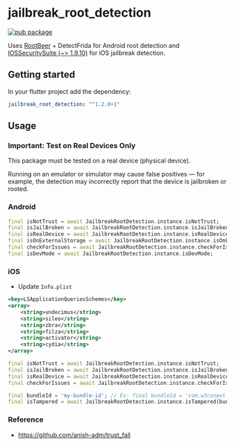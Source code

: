 # jailbreak_root_detection

[![pub package](https://img.shields.io/pub/v/jailbreak_root_detection.svg)](https://pub.dartlang.org/packages/jailbreak_root_detection)

Uses [RootBeer](https://github.com/scottyab/rootbeer) + DetectFrida for Android root detection and [IOSSecuritySuite (~> 1.9.10)](https://github.com/securing/IOSSecuritySuite/tree/1.9.10) for iOS jailbreak detection.

## Getting started

In your flutter project add the dependency:

```yaml
jailbreak_root_detection: "^1.2.0+1"
```

## Usage

### Important: Test on Real Devices Only

This package must be tested on a real device (physical device).

Running on an emulator or simulator may cause false positives — for example, the detection may incorrectly report that the device is jailbroken or rooted.

### Android

```dart
final isNotTrust = await JailbreakRootDetection.instance.isNotTrust;
final isJailBroken = await JailbreakRootDetection.instance.isJailBroken;
final isRealDevice = await JailbreakRootDetection.instance.isRealDevice;
final isOnExternalStorage = await JailbreakRootDetection.instance.isOnExternalStorage;
final checkForIssues = await JailbreakRootDetection.instance.checkForIssues;
final isDevMode = await JailbreakRootDetection.instance.isDevMode;
```

### iOS

- Update `Info.plist`

```xml
<key>LSApplicationQueriesSchemes</key>
<array>
    <string>undecimus</string>
    <string>sileo</string>
    <string>zbra</string>
    <string>filza</string>
    <string>activator</string>
    <string>cydia</string>
</array>
```

```dart
final isNotTrust = await JailbreakRootDetection.instance.isNotTrust;
final isJailBroken = await JailbreakRootDetection.instance.isJailBroken;
final isRealDevice = await JailbreakRootDetection.instance.isRealDevice;
final checkForIssues = await JailbreakRootDetection.instance.checkForIssues;

final bundleId = 'my-bundle-id'; // Ex: final bundleId = 'com.w3conext.jailbreakRootDetectionExample'
final isTampered = await JailbreakRootDetection.instance.isTampered(bundleId);
```

### Reference

- https://github.com/anish-adm/trust_fall
